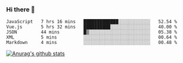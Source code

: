 ### Hi there 👋



<!--
**webB1an/webB1an** is a ✨ _special_ ✨ repository because its `README.md` (this file) appears on your GitHub profile.

Here are some ideas to get you started:

- 🔭 I’m currently working on ...
- 🌱 I’m currently learning ...
- 👯 I’m looking to collaborate on ...
- 🤔 I’m looking for help with ...
- 💬 Ask me about ...
- 📫 How to reach me: ...
- 😄 Pronouns: ...
- ⚡ Fun fact: ...
-->

<!--START_SECTION:waka-->
```text
JavaScript   7 hrs 16 mins   █████████████░░░░░░░░░░░░   52.54 % 
Vue.js       5 hrs 32 mins   ██████████░░░░░░░░░░░░░░░   40.00 % 
JSON         44 mins         █▒░░░░░░░░░░░░░░░░░░░░░░░   05.38 % 
XML          5 mins          ░░░░░░░░░░░░░░░░░░░░░░░░░   00.64 % 
Markdown     4 mins          ░░░░░░░░░░░░░░░░░░░░░░░░░   00.48 % 
```
<!--END_SECTION:waka-->


[![Anurag's github stats](https://github-readme-stats.vercel.app/api?username=webB1an&show_icons=true&theme=radical)](https://github.com/anuraghazra/github-readme-stats)

